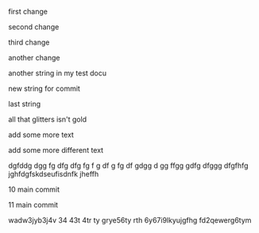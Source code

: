 first change

second change

third change

another change


another string in my test docu

new string for commit

last string 

all that glitters isn't gold

add some more text

add some more different text

dgfddg dgg fg dfg dfg 
fg f
g df g
fg
df gdgg  d gg ffgg 
gdfg
dfggg dfgfhfg jghfdgfskdseufisdnfk jheffh 

10 main commit

11 main commit

wadw3jyb3j4v
34
43t 4tr ty grye56ty
rth
6y67i9lkyujgfhg fd2qewerg6tym
 
